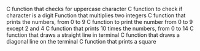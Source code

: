 C function that checks for uppercase character
C function to check if character is a digit
 Function that multiplies two integers
C function that prints the numbers, from 0 to 9
C function to print the number from 0 to 9 except 2 and 4
 C function that prints 10 times the numbers, from 0 to 14
 C function that draws a straight line in terminal
 C function that draws a diagonal line on the terminal
 C function that prints a square
